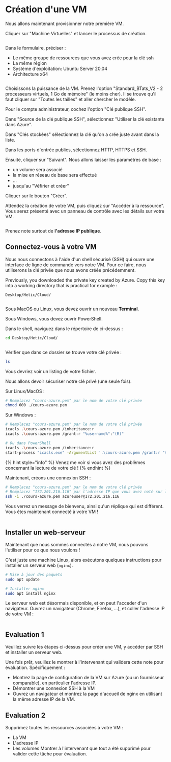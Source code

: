 # Création d'une VM

Nous allons maintenant provisionner notre première VM.

Cliquer sur "Machine Virtuelles" et lancer le processus de création.

<figure><img src="../graphics/vm01.png" alt=""></figure>

Dans le formulaire, préciser :
- Le même groupe de ressources que vous avez crée pour la clé ssh
- La même région
- Système d'exploitation: Ubuntu Server 20.04
- Architecture x64

<figure><img src="../graphics/vm02.png" alt=""></figure>

Choisissons la puissance de la VM. Prenez l'option "Standard_BTats_V2 - 2 processeurs virtuels, 1 Go de mémoire" (le moins cher). Il se trouve qu'il faut cliquer sur "Toutes les tailles" et aller chercher le modèle.

Pour le compte administrateur, cochez l'option "Clé publique SSH". 

Dans "Source de la clé publique SSH", sélectionnez "Utiliser la clé existante dans Azure".

Dans "Clés stockées" sélectionnez la clé qu'on a crée juste avant dans la liste.

Dans les ports d'entrée publics, sélectionnez HTTP, HTTPS et SSH.

Ensuite, cliquer sur "Suivant". Nous allons laisser les paramètres de base :

- un volume sera associé
- la mise en réseau de base sera effectué
- ...
- jusqu'au "Véfirier et créer"

Cliquer sur le bouton "Créer".

Attendez la création de votre VM, puis cliquez sur "Accéder à la ressource". Vous serez présenté avec un panneau de contrôle avec les détails sur votre VM.

<figure><img src="../graphics/azure03.png" alt=""></figure>

Prenez note surtout de **l'adresse IP publique**.

## Connectez-vous à votre VM

Nous nous connectons à l'aide d'un shell sécurisé (SSH) qui ouvre une interface de ligne de commande vers notre VM. Pour ce faire, nous utiliserons la clé privée que nous avons créée précédemment.

Previously, you downloaded the private key created by Azure. Copy this key into a working directory that is practical for example :

```
Desktop/Hetic/Cloud/
```

<figure><img src="../graphics/ssh-01.png" alt=""></figure>

Sous MacOS ou Linux, vous devez ouvrir un nouveau **Terminal**.

Sous Windows, vous devez ouvrir PowerShell.

Dans le shell, naviguez dans le répertoire de ci-dessus :

```bash
cd Desktop/Hetic/Cloud/
```

<figure><img src="../graphics/ssh-02.png" alt=""></figure>

Vérifier que dans ce dossier se trouve votre clé privée :

```bash
ls
```

Vous devriez voir un listing de votre fichier.

Nous allons devoir sécuriser notre clé privé (une seule fois). 

Sur Linux/MacOS :

```bash
# Remplacez "cours-azure.pem" par le nom de votre clé privée
chmod 600 ./cours-azure.pem 
```

Sur Windows :
```bash
# Remplacez "cours-azure.pem" par le nom de votre clé privée
icacls .\cours-azure.pem /inheritance:r
icacls .\cours-azure.pem /grant:r "%username%":"(R)"

# Ou dans PowerShell
icacls .\cours-azure.pem /inheritance:r
start-process "icacls.exe" -ArgumentList '.\cours-azure.pem /grant:r "$env:USERNAME":"(R)"'
```

{% hint style="info" %}
Venez me voir si vous avez des problèmes concernant la lecture de votre clé !
{% endhint %}



Maintenant, créons une connexion SSH :

```bash
# Remplacez "cours-azure.pem" par le nom de votre clé privée
# Remplacez "172.201.216.116" par l'adresse IP que vous avez noté sur le tableau de bord Azure
ssh -i ./cours-azure.pem azureuser@172.201.216.116
```

Vous verrez un message de bienvenu, ainsi qu'un réplique qui est différent. Vous êtes maintenant connecté à votre VM !

<figure><img src="../graphics/azure04.png" alt=""></figure>

## Installer un web-serveur

Maintenant que nous sommes connectés à notre VM, nous pouvons l'utiliser pour ce que nous voulons !

C'est juste une machine Linux, alors exécutons quelques instructions pour installer un serveur web (`nginx`).

```bash
# Mise à jour des paquets
sudo apt update

# Installer nginx
sudo apt install nginx
```

Le serveur web est désormais disponible, et on peut l'acceder d'un navigateur. Ouvrez un navigateur (Chrome, Firefox, ...), et coller l'adresse IP de votre VM :

<figure><img src="../graphics/nginx.png" alt=""></figure>


## Evaluation 1

Veuillez suivre les étapes ci-dessus pour créer une VM, y accéder par SSH et installer un serveur web.

Une fois prêt, veuillez le montrer à l'intervenant qui validera cette note pour évaluation. Spécifiquement :

- Montrez la page de configuration de la VM sur Azure (ou un fournisseur comparable), en particulier l'adresse IP.
- Démontrer une connexion SSH à la VM
- Ouvrez un navigateur et montrez la page d'accueil de nginx en utilisant la même adresse IP de la VM.

## Evaluation 2

Supprimez toutes les ressources associées à votre VM :
- La VM
- L'adresse IP
- Les volumes
Montrer à l'intervenant que tout a été supprimé pour valider cette tâche pour évaluation.